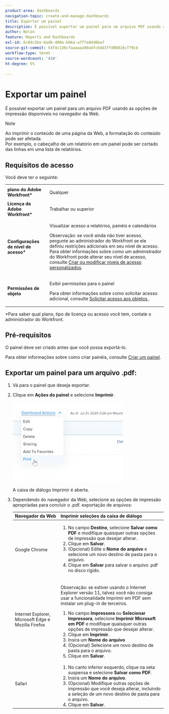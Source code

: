 ```yaml
---
product-area: dashboards
navigation-topic: create-and-manage-dashboards
title: Exportar um painel
description: É possível exportar um painel para um arquivo PDF usando as opções de impressão disponíveis no navegador da Web.
author: Nolan
feature: Reports and Dashboards
exl-id: 6c8dc5be-6adb-400a-b86a-a7f7e84d0ba7
source-git-commit: 54f4c136cfaaaaaa90a4fc64d3ffd06816cff9cb
workflow-type: tm+mt
source-wordcount: '410'
ht-degree: 5%

---
```


# Exportar um painel

É possível exportar um painel para um arquivo PDF usando as opções de impressão disponíveis no navegador da Web.

>[!NOTE]
>
>Ao imprimir o conteúdo de uma página da Web, a formatação do conteúdo pode ser afetada.\
>Por exemplo, o cabeçalho de um relatório em um painel pode ser cortado das linhas em uma lista de relatórios.

## Requisitos de acesso

Você deve ter o seguinte:

<table style="table-layout:auto"> 
 <col> 
 <col> 
 <tbody> 
  <tr> 
   <td role="rowheader"><strong>plano do Adobe Workfront*</strong></td> 
   <td> <p>Qualquer</p> </td> 
  </tr> 
  <tr> 
   <td role="rowheader"><strong>Licença da Adobe Workfront*</strong></td> 
   <td> <p>Trabalhar ou superior</p> </td> 
  </tr> 
  <tr> 
   <td role="rowheader"><strong>Configurações de nível de acesso*</strong></td> 
   <td> <p>Visualizar acesso a relatórios, painéis e calendários</p> <p>Observação: se você ainda não tiver acesso, pergunte ao administrador do Workfront se ele definiu restrições adicionais em seu nível de acesso. Para obter informações sobre como um administrador do Workfront pode alterar seu nível de acesso, consulte <a href="../../../administration-and-setup/add-users/configure-and-grant-access/create-modify-access-levels.md" class="MCXref xref">Criar ou modificar níveis de acesso personalizados</a>.</p> </td> 
  </tr> 
  <tr> 
   <td role="rowheader"><strong>Permissões de objeto</strong></td> 
   <td> <p>Exibir permissões para o painel</p> <p>Para obter informações sobre como solicitar acesso adicional, consulte <a href="../../../workfront-basics/grant-and-request-access-to-objects/request-access.md" class="MCXref xref">Solicitar acesso aos objetos </a>.</p> </td> 
  </tr> 
 </tbody> 
</table>

&#42;Para saber qual plano, tipo de licença ou acesso você tem, contate o administrador do Workfront.

## Pré-requisitos

O painel deve ser criado antes que você possa exportá-lo.

Para obter informações sobre como criar painéis, consulte [Criar um painel](../../../reports-and-dashboards/dashboards/creating-and-managing-dashboards/create-dashboard.md).

## Exportar um painel para um arquivo .pdf:

1. Vá para o painel que deseja exportar.
1. Clique em **Ações do painel** e selecione **Imprimir**.

   ![](assets/dashboard-actions-print-350x254.png)

   A caixa de diálogo Imprimir é aberta.

1. Dependendo do navegador da Web, selecione as opções de impressão apropriadas para concluir o .pdf. exportação de arquivos:

   <table style="table-layout:auto"> 
    <col> 
    <col> 
    <thead> 
     <tr> 
      <th>Navegador da Web</th> 
      <th>Imprimir seleções da caixa de diálogo</th> 
     </tr> 
    </thead> 
    <tbody> 
     <tr> 
      <td>Google Chrome</td> 
      <td> 
       <ol> 
        <li value="1">No campo <strong>Destino</strong>, selecione <strong>Salvar como PDF</strong> e modifique quaisquer outras opções de impressão que desejar alterar.</li> 
        <li value="2">Clique em <strong>Salvar</strong>.</li> 
        <li value="3">(Opcional) Edite o <strong>Nome do arquivo</strong> e selecione um novo destino de pasta para o arquivo.</li> 
        <li value="4">Clique em <strong>Salvar</strong> para salvar o arquivo .pdf no disco rígido.<br><br></li> 
       </ol> </td> 
     </tr> 
     <tr> 
      <td>Internet Explorer, Microsoft Edge e Mozilla Firefox</td> 
      <td> <p>Observação: se estiver usando o Internet Explorer versão 11, talvez você não consiga usar a funcionalidade Imprimir em PDF sem instalar um plug-in de terceiros.</p> 
       <ol> 
        <li value="1">No campo <strong>Impressora</strong> ou <strong>Selecionar Impressora</strong>, selecione <strong>Imprimir Microsoft em PDF</strong> e modifique quaisquer outras opções de impressão que desejar alterar.</li> 
        <li value="2">Clique em <strong>Imprimir</strong>.</li> 
        <li value="3">Insira um <strong>Nome do arquivo</strong></li> 
        <li value="4">(Opcional) Selecione um novo destino de pasta para o arquivo.</li> 
        <li value="5">Clique em <strong>Salvar</strong>.</li> 
       </ol> </td> 
     </tr> 
     <tr> 
      <td>Safari</td> 
      <td> 
       <ol> 
        <li value="1">No canto inferior esquerdo, clique na seta suspensa e selecione <strong>Salvar como PDF</strong>.</li> 
        <li value="2">Insira um <strong>Nome do arquivo</strong>.</li> 
        <li value="3">(Opcional) Modifique outras opções de impressão que você deseja alterar, incluindo a seleção de um novo destino de pasta para o arquivo.</li> 
        <li value="4">Clique em <strong>Salvar</strong>.</li> 
       </ol> </td> 
     </tr> 
    </tbody> 
   </table>
